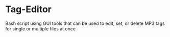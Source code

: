 # Tag-Editor
 Bash script using GUI tools that can be used to edit, set, or delete MP3 tags for single or multiple files at once
